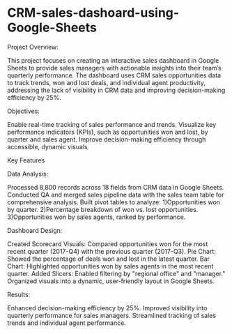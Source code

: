 # CRM-sales-dashoard-using-Google-Sheets

Project Overview:

This project focuses on creating an interactive sales dashboard in Google Sheets to provide sales managers with actionable insights into their team’s quarterly performance. The dashboard uses CRM sales opportunities data to track trends, won and lost deals, and individual agent productivity, addressing the lack of visibility in CRM data and improving decision-making efficiency by 25%.



Objectives:

Enable real-time tracking of sales performance and trends.
Visualize key performance indicators (KPIs), such as opportunities won and lost, by quarter and sales agent.
Improve decision-making efficiency through accessible, dynamic visuals



Key Features

Data Analysis:

Processed 8,800 records across 18 fields from CRM data in Google Sheets.
Conducted QA and merged sales pipeline data with the sales team table for comprehensive analysis.
Built pivot tables to analyze:
  1)Opportunities won by quarter.
  2)Percentage breakdown of won vs. lost opportunities.
  3)Opportunities won by sales agents, ranked by performance.

  

  
Dashboard Design:

Created Scorecard Visuals: Compared opportunities won for the most recent quarter (2017-Q4) with the previous quarter (2017-Q3).
Pie Chart: Showed the percentage of deals won and lost in the latest quarter.
Bar Chart: Highlighted opportunities won by sales agents in the most recent quarter.
Added Slicers: Enabled filtering by "regional office" and "manager."
Organized visuals into a dynamic, user-friendly layout in Google Sheets.




Results:

Enhanced decision-making efficiency by 25%.
Improved visibility into quarterly performance for sales managers.
Streamlined tracking of sales trends and individual agent performance.
